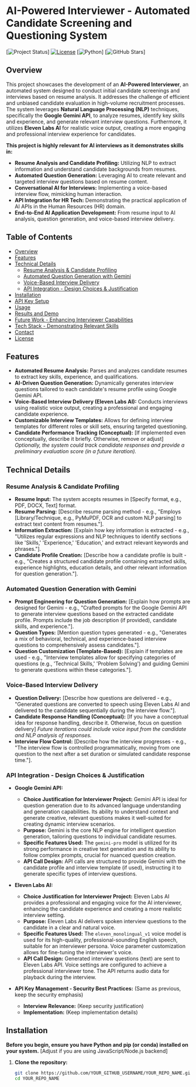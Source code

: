 # AI-Powered Interviewer - Automated Candidate Screening and Questioning System

[![Project Status](https://img.shields.io/badge/status-prototype-yellow.svg)]  [![License](https://img.shields.io/badge/license-MIT-blue.svg)](LICENSE) [![Python](https://img.shields.io/badge/python-3.x-blue.svg)] [![GitHub Stars](https://img.shields.io/github/stars/RamharshDandekar/AI_Interview_Prototype?style=social)]
<!-- Replace YOUR_GITHUB_USERNAME and YOUR_REPO_NAME in the Stars badge above -->

<!-- Optional: Add a Demo badge if you have a live demo -->
<!-- [![Demo](https://img.shields.io/badge/demo-online-brightgreen.svg)](LINK_TO_YOUR_DEMO) -->

## Overview

This project showcases the development of an **AI-Powered Interviewer**, an automated system designed to conduct initial candidate screenings and interviews based on resume analysis. It addresses the challenge of efficient and unbiased candidate evaluation in high-volume recruitment processes.  The system leverages **Natural Language Processing (NLP)** techniques, specifically the **Google Gemini API**, to analyze resumes, identify key skills and experience, and generate relevant interview questions.  Furthermore, it utilizes **Eleven Labs AI** for realistic voice output, creating a more engaging and professional interview experience for candidates.

**This project is highly relevant for AI interviews as it demonstrates skills in:**

* **Resume Analysis and Candidate Profiling:**  Utilizing NLP to extract information and understand candidate backgrounds from resumes.
* **Automated Question Generation:**  Leveraging AI to create relevant and targeted interview questions based on resume content.
* **Conversational AI for Interviews:** Implementing a voice-based interview flow, mimicking human interaction.
* **API Integration for HR Tech:** Demonstrating the practical application of AI APIs in the Human Resources (HR) domain.
* **End-to-End AI Application Development:**  From resume input to AI analysis, question generation, and voice-based interview delivery.

## Table of Contents

- [Overview](#overview)
- [Features](#features)
- [Technical Details](#technical-details)
    - [Resume Analysis & Candidate Profiling](#resume-analysis--candidate-profiling)
    - [Automated Question Generation with Gemini](#automated-question-generation-with-gemini)
    - [Voice-Based Interview Delivery](#voice-based-interview-delivery)
    - [API Integration - Design Choices & Justification](#api-integration---design-choices--justification)
- [Installation](#installation)
- [API Key Setup](#api-key-setup)
- [Usage](#usage)
- [Results and Demo](#results-and-demo)
- [Future Work - Enhancing Interviewer Capabilities](#future-work---enhancing-interviewer-capabilities)
- [Tech Stack - Demonstrating Relevant Skills](#tech-stack---demonstrating-relevant-skills)
- [Contact](#contact)
- [License](#license)

## Features

* **Automated Resume Analysis:**  Parses and analyzes candidate resumes to extract key skills, experience, and qualifications.
* **AI-Driven Question Generation:**  Dynamically generates interview questions tailored to each candidate's resume profile using Google Gemini API.
* **Voice-Based Interview Delivery (Eleven Labs AI):**  Conducts interviews using realistic voice output, creating a professional and engaging candidate experience.
* **Customizable Interview Templates:**  Allows for defining interview templates for different roles or skill sets, ensuring targeted questioning.
* **Candidate Performance Tracking (Conceptual):**  [If implemented even conceptually, describe it briefly. Otherwise, remove or adjust]  *Optionally, the system could track candidate responses and provide a preliminary evaluation score (in a future iteration).*

## Technical Details

### Resume Analysis & Candidate Profiling

* **Resume Input:**  The system accepts resumes in [Specify format, e.g., PDF, DOCX, Text] format.
* **Resume Parsing:**  [Describe resume parsing method - e.g.,  "Employs [Library/Technique, e.g., PyMuPDF, OCR and custom NLP parsing] to extract text content from resumes."].
* **Information Extraction:**  [Explain how key information is extracted - e.g., "Utilizes regular expressions and NLP techniques to identify sections like 'Skills,' 'Experience,' 'Education,' and extract relevant keywords and phrases."].
* **Candidate Profile Creation:** [Describe how a candidate profile is built - e.g.,  "Creates a structured candidate profile containing extracted skills, experience highlights, education details, and other relevant information for question generation."].

### Automated Question Generation with Gemini

* **Prompt Engineering for Question Generation:** [Explain how prompts are designed for Gemini - e.g.,  "Crafted prompts for the Google Gemini API to generate interview questions based on the extracted candidate profile. Prompts include the job description (if provided), candidate skills, and experience."].
* **Question Types:** [Mention question types generated - e.g., "Generates a mix of behavioral, technical, and experience-based interview questions to comprehensively assess candidates."].
* **Question Customization (Template-Based):** [Explain if templates are used - e.g., "Interview templates allow for specifying categories of questions (e.g., 'Technical Skills,' 'Problem Solving') and guiding Gemini to generate questions within these categories."].

### Voice-Based Interview Delivery

* **Question Delivery:** [Describe how questions are delivered - e.g., "Generated questions are converted to speech using Eleven Labs AI and delivered to the candidate sequentially during the interview flow."].
* **Candidate Response Handling (Conceptual):** [If you have a conceptual idea for response handling, describe it. Otherwise, focus on question delivery] *Future iterations could include voice input from the candidate and NLP analysis of responses.*
* **Interview Flow Control:** [Describe how the interview progresses - e.g.,  "The interview flow is controlled programmatically, moving from one question to the next after a set duration or simulated candidate response time."].

### API Integration - Design Choices & Justification

* **Google Gemini API:**
    * **Choice Justification for Interviewer Project:** Gemini API is ideal for question generation due to its advanced language understanding and generation capabilities.  Its ability to understand context and generate creative, relevant questions makes it well-suited for creating dynamic interview scenarios.
    * **Purpose:**  Gemini is the core NLP engine for intelligent question generation, tailoring questions to individual candidate resumes.
    * **Specific Features Used:**  The `gemini-pro` model is utilized for its strong performance in creative text generation and its ability to follow complex prompts, crucial for nuanced question creation.
    * **API Call Design:** API calls are structured to provide Gemini with the candidate profile and interview template (if used), instructing it to generate specific types of interview questions.

* **Eleven Labs AI:**
    * **Choice Justification for Interviewer Project:**  Eleven Labs AI provides a professional and engaging voice for the AI interviewer, enhancing the candidate experience and creating a more realistic interview setting.
    * **Purpose:** Eleven Labs AI delivers spoken interview questions to the candidate in a clear and natural voice.
    * **Specific Features Used:** The `eleven_monolingual_v1` voice model is used for its high-quality, professional-sounding English speech, suitable for an interviewer persona. Voice parameter customization allows for fine-tuning the interviewer's voice.
    * **API Call Design:**  Generated interview questions (text) are sent to Eleven Labs API. Voice settings are configured to achieve a professional interviewer tone. The API returns audio data for playback during the interview.

* **API Key Management - Security Best Practices:** (Same as previous, keep the security emphasis)
    * **Interview Relevance:**  (Keep security justification)
    * **Implementation:** (Keep implementation details)

## Installation

**Before you begin, ensure you have Python and pip (or conda) installed on your system.** [Adjust if you are using JavaScript/Node.js backend]

1. **Clone the repository:**
   ```bash
   git clone https://github.com/YOUR_GITHUB_USERNAME/YOUR_REPO_NAME.git
   cd YOUR_REPO_NAME
